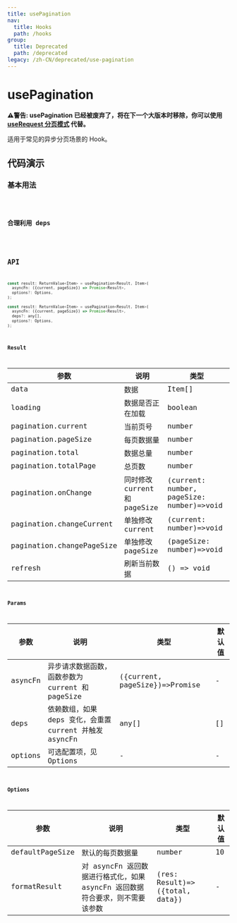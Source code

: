 ```yaml
---
title: usePagination
nav:
  title: Hooks
  path: /hooks
group:
  title: Deprecated
  path: /deprecated
legacy: /zh-CN/deprecated/use-pagination
---
```


# usePagination

<Alert>
<b>⚠️警告: usePagination 已经被废弃了，将在下一个大版本时移除，你可以使用 <a href="/zh-CN/async?anchor=分页">useRequest 分页模式</a> 代替。</b>
</Alert>

适用于常见的异步分页场景的 Hook。

## 代码演示

### 基本用法

<code src="./demo/demo1.tsx" />

### 合理利用 deps

<code src="./demo/demo2.tsx" />

## API

```javascript
const result: ReturnValue<Item> = usePagination<Result, Item>(
  asyncFn: ({current, pageSize}) => Promise<Result>,
  options?: Options,
);

const result: ReturnValue<Item> = usePagination<Result, Item>(
  asyncFn: ({current, pageSize}) => Promise<Result>,
  deps?: any[],
  options?: Options,
);
```

### Result

| 参数                      | 说明                         | 类型                                      |
|---------------------------|------------------------------|-------------------------------------------|
| data                      | 数据                         | Item[]                                    |
| loading                   | 数据是否正在加载             | boolean                                   |
| pagination.current        | 当前页号                     | number                                    |
| pagination.pageSize       | 每页数据量                   | number                                    |
| pagination.total          | 数据总量                     | number                                    |
| pagination.totalPage      | 总页数                       | number                                    |
| pagination.onChange       | 同时修改 current 和 pageSize | (current: number, pageSize: number)=>void |
| pagination.changeCurrent  | 单独修改 current             | (current: number)=>void                   |
| pagination.changePageSize | 单独修改 pageSize            | (pageSize: number)=>void                  |
| refresh                   | 刷新当前数据                 | () => void                                |

### Params

| 参数    | 说明                                                    | 类型                           | 默认值 |
|---------|---------------------------------------------------------|--------------------------------|--------|
| asyncFn | 异步请求数据函数，函数参数为 current 和 pageSize        | ({current, pageSize})=>Promise | -      |
| deps    | 依赖数组，如果 deps 变化，会重置 current 并触发 asyncFn | any[]                          | []     |
| options | 可选配置项，见 Options                                  | -                              | -      |


### Options

| 参数            | 说明                                                                         | 类型                           | 默认值 |
|-----------------|------------------------------------------------------------------------------|--------------------------------|--------|
| defaultPageSize | 默认的每页数据量                                                             | number                         | 10     |
| formatResult    | 对 asyncFn 返回数据进行格式化，如果 asyncFn 返回数据符合要求，则不需要该参数 | (res: Result)=>({total, data}) | -      |
